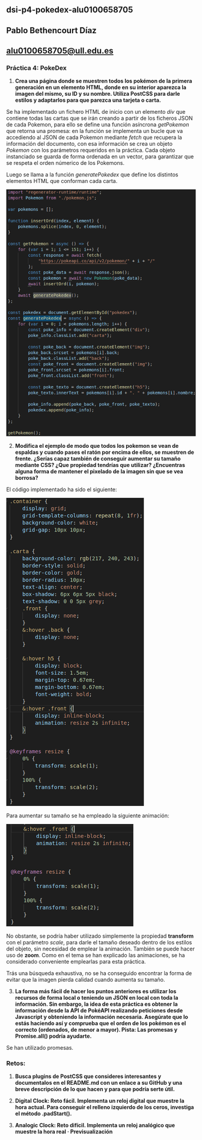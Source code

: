 ## dsi-p4-pokedex-alu0100658705

## Pablo Bethencourt Díaz

## alu0100658705@ull.edu.es

### Práctica 4: PokeDex

1. **Crea una página donde se muestren todos los pokémon de la primera generación en un elemento HTML, donde en su interior aparezca la imagen del mismo, su ID y su nombre. Utiliza PostCSS para darle estilos y adaptarlos para que parezca una tarjeta o carta.**

Se ha implementado un fichero HTML de inicio con un elemento _div_ que contiene todas las cartas que se irán creando a partir de los ficheros JSON de cada Pokemon, para ello se define una función asíncrona _getPokemon_ que retorna una promesa: en la función se implementa un bucle que va accediendo al JSON de cada Pokemon mediante _fetch_ que recupera la información del documento, con esa información se crea un objeto _Pokemon_ con los parámetros requeridos en la práctica. Cada objeto instanciado se guarda de forma ordenada en un vector, para garantizar que se respeta el orden númerico de los Pokemons.

Luego se llama a la función _generatePokedex_ que define los distintos elementos HTML que conforman cada carta.

![cap_02](src/assets/images/cap03.png)

2. **Modifica el ejemplo de modo que todos los pokemon se vean de espaldas y cuando pases el ratón por encima de ellos, se muestren de frente. ¿Serías capaz también de conseguir aumentar su tamaño mediante CSS? ¿Que propiedad tendrías que utilizar? ¿Encuentras alguna forma de mantener el pixelado de la imagen sin que se vea borrosa?**

El código implementado ha sido el siguiente:

![cap_02](src/assets/images/cap02.png)

Para aumentar su tamaño se ha empleado la siguiente animación:

![cap_01](src/assets/images/cap01.png)

No obstante, se podría haber utilizado simplemente la propiedad **transform** con el parámetro _scale_, para darle el tamaño deseado dentro de los estilos del objeto, sin necesidad de emplear la animación. También se puede hacer uso de **zoom**. Como en el tema se han explicado las animaciones, se ha considerado conveniente emplearlas para esta práctica.

Trás una búsqueda exhaustiva, no se ha conseguido encontrar la forma de evitar que la imagen pierda calidad cuando aumenta su tamaño.

3. **La forma más fácil de hacer los puntos anteriores es utilizar los recursos de forma local o teniendo un JSON en local con toda la información. Sin embargo, la idea de esta práctica es obtener la información desde la API de PokéAPI realizando peticiones desde Javascript y obteniendo la información necesaria. Asegúrate que lo estás haciendo así y comprueba que el orden de los pokémon es el correcto (ordenados, de menor a mayor). Pista: Las promesas y Promise.all() podría ayudarte.**

Se han utilizado promesas.

### Retos:

1. **Busca plugins de PostCSS que consideres interesantes y documentalos en el README.md con un enlace a su GitHub y una breve descripción de lo que hacen y para que podría serte útil.**

2. **Digital Clock: Reto fácil. Implementa un reloj digital que muestre la hora actual. Para conseguir el relleno izquierdo de los ceros, investiga el método .padStart().**

3. **Analogic Clock: Reto difícil. Implementa un reloj analógico que muestre la hora real · Previsualización**
